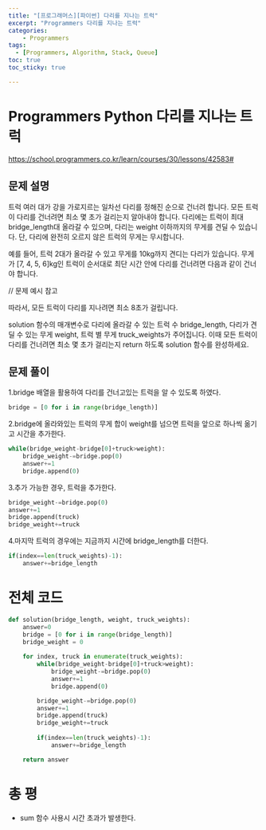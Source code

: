 ```yaml
---
title: "[프로그래머스][파이썬] 다리를 지나는 트럭"
excerpt: "Programmers 다리를 지나는 트럭"
categories:
    - Programmers
tags:
  - [Programmers, Algorithm, Stack, Queue]
toc: true
toc_sticky: true

---
```


# Programmers Python 다리를 지나는 트럭
https://school.programmers.co.kr/learn/courses/30/lessons/42583#


## 문제 설명
트럭 여러 대가 강을 가로지르는 일차선 다리를 정해진 순으로 건너려 합니다. 모든 트럭이 다리를 건너려면 최소 몇 초가 걸리는지 알아내야 합니다. 다리에는 트럭이 최대 bridge_length대 올라갈 수 있으며, 다리는 weight 이하까지의 무게를 견딜 수 있습니다. 단, 다리에 완전히 오르지 않은 트럭의 무게는 무시합니다.

예를 들어, 트럭 2대가 올라갈 수 있고 무게를 10kg까지 견디는 다리가 있습니다. 무게가 [7, 4, 5, 6]kg인 트럭이 순서대로 최단 시간 안에 다리를 건너려면 다음과 같이 건너야 합니다.

// 문제 예시 참고

따라서, 모든 트럭이 다리를 지나려면 최소 8초가 걸립니다.

solution 함수의 매개변수로 다리에 올라갈 수 있는 트럭 수 bridge_length, 다리가 견딜 수 있는 무게 weight, 트럭 별 무게 truck_weights가 주어집니다. 이때 모든 트럭이 다리를 건너려면 최소 몇 초가 걸리는지 return 하도록 solution 함수를 완성하세요.

## 문제 풀이
1.bridge 배열을 활용하여 다리를 건너고있는 트럭을 알 수 있도록 하였다. 

```python
bridge = [0 for i in range(bridge_length)]
```  

2.bridge에 올라와있는 트럭의 무게 합이 weight를 넘으면 트럭을 앞으로 하나씩 옮기고 시간을 추가한다.

```python
while(bridge_weight-bridge[0]+truck>weight):
    bridge_weight-=bridge.pop(0)
    answer+=1
    bridge.append(0)
```

3.추가 가능한 경우, 트럭을 추가한다. 

```python
bridge_weight-=bridge.pop(0)
answer+=1
bridge.append(truck)
bridge_weight+=truck
```

4.마지막 트럭의 경우에는 지금까지 시간에 bridge_length를 더한다.

```python
if(index==len(truck_weights)-1):
    answer+=bridge_length
```

# 전체 코드

```python 
def solution(bridge_length, weight, truck_weights):
    answer=0
    bridge = [0 for i in range(bridge_length)]
    bridge_weight = 0
    
    for index, truck in enumerate(truck_weights):
        while(bridge_weight-bridge[0]+truck>weight):
            bridge_weight-=bridge.pop(0)
            answer+=1
            bridge.append(0)

        bridge_weight-=bridge.pop(0)
        answer+=1
        bridge.append(truck)
        bridge_weight+=truck
        
        if(index==len(truck_weights)-1):
            answer+=bridge_length

    return answer
```

# 총 평
- sum 함수 사용시 시간 초과가 발생한다.